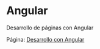# Angular
Desarrollo de páginas con Angular

Página: [Desarrollo con Angular](https://alexduol.github.io/desarrolloAngular/)
